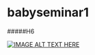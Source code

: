 # babyseminar1

#####H6

[![IMAGE ALT TEXT HERE](http://img.youtube.com/vi/YOUTUBE_VIDEO_ID_HERE/0.jpg)](http://www.youtube.com/watch?v=NrFCcrZWow8)
